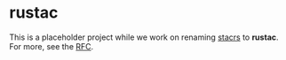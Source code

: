 # rustac

This is a placeholder project while we work on renaming [stacrs](https://github.com/stac-utils/stacrs) to **rustac**.
For more, see the [RFC](https://github.com/stac-utils/stac-rs/issues/641).
